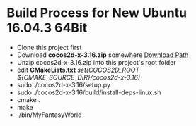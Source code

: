 # Build Process for New Ubuntu 16.04.3 64Bit
+ Clone this project first
+ Download **cocos2d-x-3.16.zip** somewhere [Download Path](http://www.cocos2d-x.org/filedown/cocos2d-x-3.16.zip)
+ Unzip cocos2d-x-3.16.zip into this project's root folder
+ edit **CMakeLists.txt** *set(COCOS2D_ROOT ${CMAKE_SOURCE_DIR}/cocos2d-x-3.16)*
+ sudo ./cocos2d-x-3.16/setup.py
+ sudo ./cocos2d-x-3.16/build/install-deps-linux.sh
+ cmake .
+ make
+ ./bin/MyFantasyWorld
